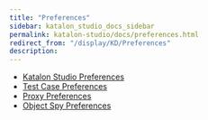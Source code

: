 ```yaml
---
title: "Preferences" 
sidebar: katalon_studio_docs_sidebar
permalink: katalon-studio/docs/preferences.html 
redirect_from: "/display/KD/Preferences" 
description: 
---
```

*   [Katalon Studio Preferences](/display/KD/Katalon+Studio+Preferences)
*   [Test Case Preferences](/display/KD/Test+Case+Preferences)
*   [Proxy Preferences](/display/KD/Proxy+Preferences)
*   [Object Spy Preferences](/display/KD/Object+Spy+Preferences)